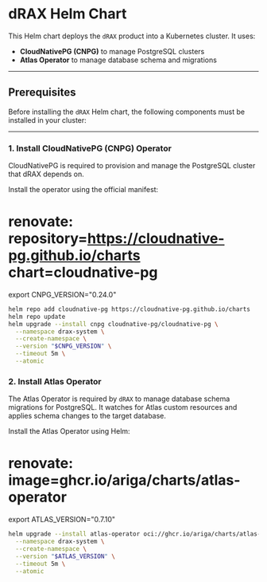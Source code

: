 # dRAX Helm Chart

This Helm chart deploys the `dRAX` product into a Kubernetes cluster. It uses:

- **CloudNativePG (CNPG)** to manage PostgreSQL clusters
- **Atlas Operator** to manage database schema and migrations

---

## Prerequisites

Before installing the `dRAX` Helm chart, the following components must be installed in your cluster:

---

### 1. Install CloudNativePG (CNPG) Operator

CloudNativePG is required to provision and manage the PostgreSQL cluster that dRAX depends on.

Install the operator using the official manifest:

# renovate: repository=https://cloudnative-pg.github.io/charts chart=cloudnative-pg
export CNPG_VERSION="0.24.0"

```bash
helm repo add cloudnative-pg https://cloudnative-pg.github.io/charts
helm repo update
helm upgrade --install cnpg cloudnative-pg/cloudnative-pg \
  --namespace drax-system \
  --create-namespace \
  --version "$CNPG_VERSION" \
  --timeout 5m \
  --atomic
```

### 2. Install Atlas Operator

The Atlas Operator is required by `dRAX` to manage database schema migrations for PostgreSQL. It watches for Atlas custom resources and applies schema changes to the target database.

Install the Atlas Operator using Helm:

# renovate: image=ghcr.io/ariga/charts/atlas-operator
export ATLAS_VERSION="0.7.10"

```bash
helm upgrade --install atlas-operator oci://ghcr.io/ariga/charts/atlas-operator \
  --namespace drax-system \
  --create-namespace \
  --version "$ATLAS_VERSION" \
  --timeout 5m \
  --atomic
```
